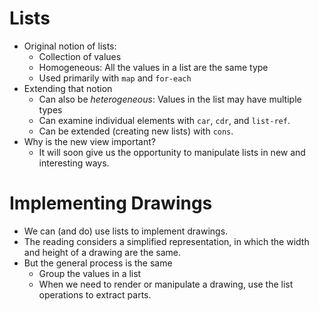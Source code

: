 Lists
=====
* Original notion of lists:
    * Collection of values
    * Homogeneous: All the values in a list are the same type
    * Used primarily with <code>map</code> and <code>for-each</code>
* Extending that notion
    * Can also be *heterogeneous*: Values in the list may have
    multiple types
    * Can examine individual elements with <code>car</code>, <code>cdr</code>,
    and <code>list-ref</code>.
    * Can be extended (creating new lists) with <code>cons</code>.
* Why is the new view important?
    * It will soon give us the opportunity to manipulate lists in new
    and interesting ways.

Implementing Drawings
=====================
* We can (and do) use lists to implement drawings.
* The reading considers a simplified representation, in which the width
  and height of a drawing are the same.
* But the general process is the same
    * Group the values in a list
    * When we need to render or manipulate a drawing, use the list operations
    to extract parts.

